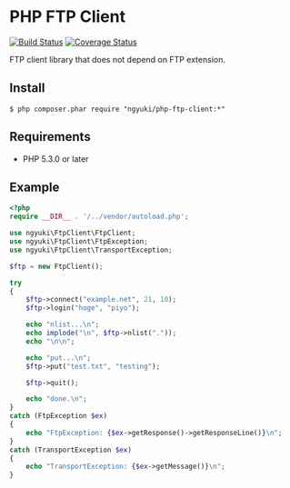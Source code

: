 # PHP FTP Client

[![Build Status](https://travis-ci.org/ngyuki/php-ftp-client.png)](https://travis-ci.org/ngyuki/php-ftp-client)
[![Coverage Status](https://coveralls.io/repos/ngyuki/php-ftp-client/badge.png?branch=next)](https://coveralls.io/r/ngyuki/php-ftp-client?branch=next)

FTP client library that does not depend on FTP extension.

## Install

```console
$ php composer.phar require "ngyuki/php-ftp-client:*"
```

## Requirements

 - PHP 5.3.0 or later

## Example

```php
<?php
require __DIR__ . '/../vendor/autoload.php';

use ngyuki\FtpClient\FtpClient;
use ngyuki\FtpClient\FtpException;
use ngyuki\FtpClient\TransportException;

$ftp = new FtpClient();

try
{
    $ftp->connect("example.net", 21, 10);
    $ftp->login("hoge", "piyo");

    echo "nlist...\n";
    echo implode("\n", $ftp->nlist("."));
    echo "\n\n";

    echo "put...\n";
    $ftp->put("test.txt", "testing");

    $ftp->quit();

    echo "done.\n";
}
catch (FtpException $ex)
{
    echo "FtpException: {$ex->getResponse()->getResponseLine()}\n";
}
catch (TransportException $ex)
{
    echo "TransportException: {$ex->getMessage()}\n";
}
```
